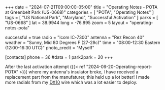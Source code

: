 +++
date = "2024-07-21T09:00:00-05:00"
title = "Operating Notes - POTA at Greenbelt Park (US-0668)"
categories = [
    "POTA",
    "Operating Notes"
]
tags = [
    "US National Park",
    "Maryland",
    "Successful Activation"
]
parks = [ "US-0668" ]
lat = 38.9944
long = -76.895
zoom = 5
layout = "operating-notes-pota"

successful = true
radio = "Icom IC-7300"
antenna = "Rez Recon 40"
weather = "Sunny, Mid 80 Degrees F (27-29c)"
time = "08:00-12:30 Eastern (12:00-16:30 UTC)"
photo_credit = "Myself"

[contacts]
phone = 36
#data = 1
park2park = 20
+++

After the last activation attempt ({{< ref "2024-06-20-Operating-report-POTA" >}}) where my antenna's insulator broke, I have received a replacement part from the manufaturer, this held up a lot better! I made more radials from my [DX10](https://dxcommander.com/product/dx10-antenna-wire/) wire which was a lot easier to deploy.